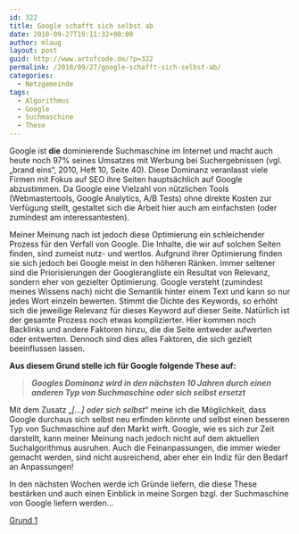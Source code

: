 ```yaml
---
id: 322
title: Google schafft sich selbst ab
date: 2010-09-27T19:11:32+00:00
author: mlaug
layout: post
guid: http://www.artofcode.de/?p=322
permalink: /2010/09/27/google-schafft-sich-selbst-ab/
categories:
  - Netzgemeinde
tags:
  - Algorithmus
  - Google
  - Suchmaschine
  - These
---
```

Google ist **die** dominierende Suchmaschine im Internet und macht auch heute noch 97% seines Umsatzes mit Werbung bei Suchergebnissen (vgl. &#8222;brand eins&#8220;, 2010, Heft 10, Seite 40). Diese Dominanz veranlasst viele Firmen mit Fokus auf SEO ihre Seiten hauptsächlich auf Google abzustimmen. Da Google eine Vielzahl von nützlichen Tools (Webmastertools, Google Analytics, A/B Tests) ohne direkte Kosten zur Verfügung stellt, gestaltet sich die Arbeit hier auch am einfachsten (oder zumindest am interessantesten).

Meiner Meinung nach ist jedoch diese Optimierung ein schleichender Prozess für den Verfall von Google. Die Inhalte, die wir auf solchen Seiten finden, sind zumeist nutz- und wertlos. Aufgrund ihrer Optimierung finden sie sich jedoch bei Google meist in den höheren Ränken. Immer seltener sind die Priorisierungen der Googlerangliste ein Resultat von Relevanz, sondern eher von gezielter Optimierung. Google versteht (zumindest meines Wissens nach) nicht die Semantik hinter einem Text und kann so nur jedes Wort einzeln bewerten. Stimmt die Dichte des Keywords, so erhöht sich die jeweilige Relevanz für dieses Keyword auf dieser Seite. Natürlich ist der gesamte Prozess noch etwas komplizierter. Hier kommen noch Backlinks und andere Faktoren hinzu, die die Seite entweder aufwerten oder entwerten. Dennoch sind dies alles Faktoren, die sich gezielt beeinflussen lassen.

**Aus diesem Grund stelle ich für Google folgende These auf:**

> _**Googles Dominanz wird in den nächsten 10 Jahren durch einen anderen Typ von Suchmaschine oder sich selbst ersetzt**_

_**<!--more-->**_

Mit dem Zusatz &#8222;_[&#8230;] oder sich selbst_&#8220; meine ich die Möglichkeit, dass Google durchaus sich selbst neu erfinden könnte und selbst einen besseren Typ von Suchmaschine auf den Markt wirft. Google, wie es sich zur Zeit darstellt, kann meiner Meinung nach jedoch nicht auf dem aktuellen Suchalgorithmus ausruhen. Auch die Feinanpassungen, die immer wieder gemacht werden, sind nicht ausreichend, aber eher ein Indiz für den Bedarf an Anpassungen!

In den nächsten Wochen werde ich Gründe liefern, die diese These bestärken und auch einen Einblick in meine Sorgen bzgl. der Suchmaschine von Google liefern werden&#8230;

[Grund 1](http://www.artofcode.de/2010/10/10/google-schafft-sich-ab-grund-1/)